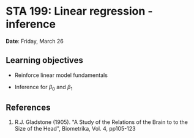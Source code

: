 # STA 199: Linear regression - inference

**Date**: Friday, March 26<br>

## Learning objectives

- Reinforce linear model fundamentals

- Inference for $\beta_0$ and $\beta_1$
  
## References

1. R.J. Gladstone (1905). "A Study of the Relations of the Brain to 
   to the Size of the Head", Biometrika, Vol. 4, pp105-123